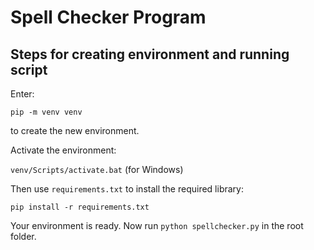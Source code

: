 # Spell Checker Program

## Steps for creating environment and running script

Enter:

```pip -m venv venv```

to create the new environment.

Activate the environment:

```venv/Scripts/activate.bat``` (for Windows)

Then use `requirements.txt` to install the required library:

```pip install -r requirements.txt```

Your environment is ready. Now run `python spellchecker.py` in the root folder.
